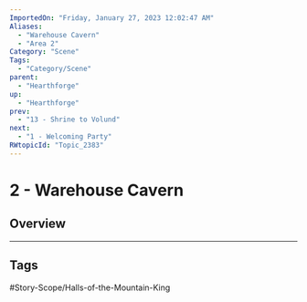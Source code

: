 ```yaml
---
ImportedOn: "Friday, January 27, 2023 12:02:47 AM"
Aliases:
  - "Warehouse Cavern"
  - "Area 2"
Category: "Scene"
Tags:
  - "Category/Scene"
parent:
  - "Hearthforge"
up:
  - "Hearthforge"
prev:
  - "13 - Shrine to Volund"
next:
  - "1 - Welcoming Party"
RWtopicId: "Topic_2383"
---
```

# 2 - Warehouse Cavern
## Overview

---
## Tags
#Story-Scope/Halls-of-the-Mountain-King

